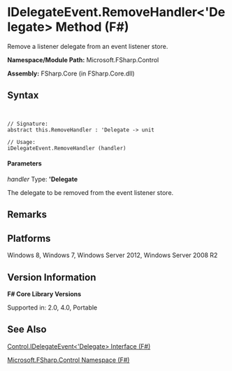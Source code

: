 # IDelegateEvent.RemoveHandler<'Delegate> Method (F#)

Remove a listener delegate from an event listener store.

**Namespace/Module Path:** Microsoft.FSharp.Control

**Assembly:** FSharp.Core (in FSharp.Core.dll)


## Syntax


```


// Signature:
abstract this.RemoveHandler : 'Delegate -> unit

// Usage:
iDelegateEvent.RemoveHandler (handler)

```



#### Parameters
*handler*
Type: **'Delegate**


The delegate to be removed from the event listener store.




## Remarks

## Platforms
Windows 8, Windows 7, Windows Server 2012, Windows Server 2008 R2


## Version Information
**F# Core Library Versions**

Supported in: 2.0, 4.0, Portable




## See Also
[Control.IDelegateEvent&#60;'Delegate&#62; Interface &#40;F&#35;&#41;](Control.IDelegateEvent%28%27Delegate%29+Interface+%28FSharp%29.md)

[Microsoft.FSharp.Control Namespace &#40;F&#35;&#41;](Microsoft.FSharp.Control+Namespace+%28FSharp%29.md)

